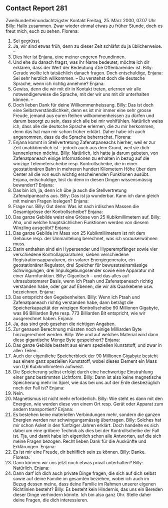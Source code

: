 ## Contact Report 281
Zweihunderteinundachtzigster Kontakt
Freitag, 25. März 2000, 07.07 Uhr
Billy:
Hallo zusammen. Zwar wieder einmal etwas zu früher Stunde, doch es freut mich, euch zu sehen.
Florena:
1. Sei gegrüsst.
2. Ja, wir sind etwas früh, denn zu dieser Zeit schläfst du ja üblicherweise. –
3. Dies hier ist Enjana, eine meiner engeren Freundinnen.
4. Und ehe du danach fragst, was ihr Name bedeutet, möchte ich dir erklären, dass der Wert der Bedeutung ‹Die Offenbarende› ist.
Billy:
Gerade wollte ich tatsächlich danach fragen. Doch entschuldige, Enjana: Sei sehr herzlich willkommen. – Du verstehst doch die deutsche Sprache, wenn ich richtig annehme?
Enjana:
1. Gewiss, denn die wir mit dir in Kontakt treten, erlernen wir alle notwendigerweise die Sprache, mit der wir uns mit dir unterhalten können. –
2. Doch lieben Dank für deine Willkommenheissung.
Billy:
Das ist doch eine Selbstverständlichkeit, denn es ist mir immer eine sehr grosse Freude, jemand aus euren Reihen willkommenheissen zu dürfen und darum besorgt zu sein, dass sich alle bei mir wohlfühlen. Natürlich weiss ich, dass alle die deutsche Sprache erlernen, die zu mir herkommen, denn das hat man mir schon früher erklärt. Daher habe ich auch angenommen, dass du die Sprache beherrschst.
Florena:
5. Enjana kommt in Stellvertretung Zafenatpaneachs hierher, weil er zur Zeit unabkömmlich ist – jedoch auch aus dem Grund, weil sie dich kennenlernen möchte.
Billy:
Natürlich, ich hatte ja darum gebeten, von Zafenatpaneach einige Informationen zu erhalten in bezug auf die winzige Telemeterscheibe resp. Kontrollscheibe, die in einer geostationären Bahn in mehreren hundert Kilometern Höhe über dem Center all die von euch wichtig erscheinenden Funktionen ausübt. Enjana, entschuldige, bist du denn in diesen Dingen wissensmässig bewandert?
Enjana:
3. Das bin ich, ja, denn ich übe ja auch die Stellvertretung Zafenatpaneachs aus.
Billy:
Das ist ja wunderbar. Kann ich dann gleich mit meinen Fragen loslegen?
Enjana:
4. Frage nur.
Billy:
Gut denn: Was ist nach irdischen Massen die Gesamtgrösse der Kontrollscheibe?
Enjana:
5. Das ganze Gebilde weist eine Grösse von 25 Kubikmillimetern auf.
Billy:
Aha, und welche hauptsächlichen Funktionen werden von diesem Winzling ausgeübt?
Enjana:
6. Das ganze Gebilde im Mass von 25 Kubikmillimetern ist mit dem Gehäuse resp. der Ummantelung berechnet, was ich vorauserwähnen muss.
7. Darin enthalten sind ein Hypersender und Hyperempfänger sowie vier verschiedene Kontrollapparaturen, sieben verschiedene Registrationsapparaturen, ein solarer Energiegenerator, ein geostationärer Regulator, drei Speicher für bewusstseinsmässige Schwingungen, drei Impulsgebungssender sowie eine Apparatur mit einer Alarmfunktion.
Billy:
Gigantisch – und das alles auf ultrasubatomarer Basis, wenn ich Ptaah und Zafenatpaneach richtig verstanden habe, oder gar auf Ebenen, die wir als Quarkebene usw. bezeichnen.
Enjana:
8. Das entspricht den Gegebenheiten.
Billy:
Wenn ich Ptaah und Zafenatpaneach richtig verstanden habe, dann beträgt die Speicherkapazität der winzigen Kontrollscheibe 90 Millionen Gigabyte, was 86 Billiarden Byte resp. 773 Billiarden Bit entspricht, wie wir ausgerechnet haben.
Enjana:
9. Ja, das sind grob gesehen die richtigen Angaben.
10. Zur genauen Berechnung müssten noch einige Milliarden Byte hinzugerechnet werden.
Billy:
Wie und auf welches Material wird dann diese gigantische Menge Byte gespeichert?
Enjana:
11. Das ganze Gebilde besteht aus einem speziellen Kunststoff, und zwar in allen Teilen.
12. Auch der eigentliche Speicherblock der 90 Millionen Gigabyte besteht aus einem ganz speziellen Kunststoff, wobei dieses Element ein Mass von 0,6 Kubikmillimetern aufweist.
13. Die Speicherung selbst erfolgt durch eine hochwertige Einstrahlung einer ganz bestimmten Lichtform.
Billy:
Dann ist also keine magnetische Speicherung mehr im Spiel, wie das bei uns auf der Erde diesbezüglich noch der Fall ist?
Enjana:
14. Nein.
15. Magnetismus ist nicht mehr erforderlich.
Billy:
Wie steht es dann mit den Energien, wie werden diese von einem Ort resp. Gerät oder Apparat zum andern transportiert?
Enjana:
16. Es bestehen keine materiellen Verbindungen mehr, sondern die ganzen Energien werden nur schwingungsmässig übertragen.
Billy:
Solches hat mir schon Asket in den fünfziger Jahren erklärt. Doch handelte es sich dabei um eine gröbere Technik als dies bei der Kontrollscheibe der Fall ist. Tja, und damit habe ich eigentlich schon alle Antworten, auf die sich meine Fragen bezogen. Recht lieben Dank für die Auskünfte und Erklärungen.
Enjana:
17. Es ist mir eine Freude, dir behilflich sein zu können.
Billy:
Danke.
Florena:
6. Dann können wir uns jetzt noch etwas privat unterhalten?
Billy:
Natürlich.
Enjana:
18. Dann darf ich dich auch private Dinge fragen, die sich auf dich selbst sowie auf deine Familie im gesamten beziehen, wobei ich auch im Bezug dessen meine, dass deine Familie im Rahmen unserer eigenen Richtlinien besteht?
Billy:
Es besteht kein Hindernis, das uns ein Bereden dieser Dinge verhindern könnte. Ich bin also ganz Ohr. Stelle daher deine Fragen, die dich interessieren.